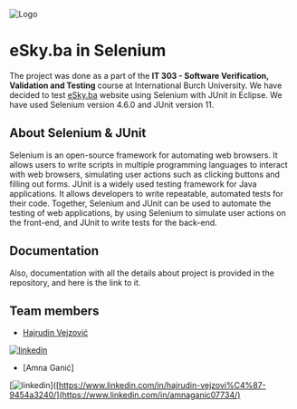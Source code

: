 ![Logo](https://scholarship.ibu.edu.ba/assets/img/logo-burch-small.png)
# eSky.ba in Selenium
The project was done as a part of the **IT 303 -  Software Verification, Validation and Testing** course at International Burch University. We have decided to test [eSky.ba](https://www.esky.ba/) website using Selenium with JUnit in Eclipse. We have used Selenium version 4.6.0 and JUnit version 11. 

## About Selenium & JUnit
Selenium is an open-source framework for automating web browsers. It allows users to write scripts in multiple programming languages to interact with web browsers, simulating user actions such as clicking buttons and filling out forms. JUnit is a widely used testing framework for Java applications. It allows developers to write repeatable, automated tests for their code. Together, Selenium and JUnit can be used to automate the testing of web applications, by using Selenium to simulate user actions on the front-end, and JUnit to write tests for the back-end.

## Documentation
Also, documentation with all the details about project is provided in the repository, and here is the link to it.

## Team members

- [Hajrudin Vejzović](https://github.com/hajrudinvejzovic) 

[![linkedin](https://img.shields.io/badge/linkedin-0A66C2?style=for-the-badge&logo=linkedin&logoColor=white)](https://www.linkedin.com/in/hajrudin-vejzovi%C4%87-9454a3240/)
- [Amna Ganić]

[![linkedin](https://img.shields.io/badge/linkedin-0A66C2?style=for-the-badge&logo=linkedin&logoColor=white)]([https://www.linkedin.com/in/hajrudin-vejzovi%C4%87-9454a3240/](https://www.linkedin.com/in/amnaganic07734/)



